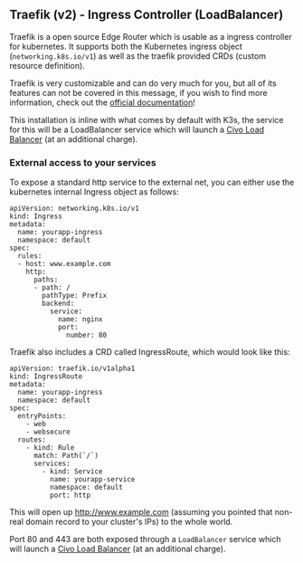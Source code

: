 ## Traefik (v2) - Ingress Controller (LoadBalancer)

Traefik is a open source Edge Router which is usable as a ingress controller for kubernetes.
It supports both the Kubernetes ingress object (`networking.k8s.io/v1`) as well as the traefik provided CRDs (custom resource definition).

Traefik is very customizable and can do very much for you, but all of its features can not be covered in this message,
if you wish to find more information, check out the [official documentation](https://doc.traefik.io/traefik/)!

This installation is inline with what comes by default with K3s, the service for this will be a LoadBalancer service which will launch a [Civo Load Balancer](https://www.civo.com/load-balancers) (at an additional charge).


### External access to your services

To expose a standard http service to the external net, you can either use the kubernetes internal Ingress object as follows:

```
apiVersion: networking.k8s.io/v1
kind: Ingress
metadata:
  name: yourapp-ingress
  namespace: default
spec:
  rules:
  - host: www.example.com
    http:
      paths:
      - path: /
        pathType: Prefix
        backend:
          service:
            name: nginx
            port:
              number: 80
```

Traefik also includes a CRD called IngressRoute, which would look like this:

```
apiVersion: traefik.io/v1alpha1
kind: IngressRoute
metadata:
  name: yourapp-ingress
  namespace: default
spec:
  entryPoints:
    - web
    - websecure
  routes:
    - kind: Rule
      match: Path(`/`)
      services:
        - kind: Service
          name: yourapp-service
          namespace: default
          port: http
```

This will open up http://www.example.com (assuming you pointed that non-real domain record to your cluster's IPs) to the whole world.


Port 80 and 443 are both exposed through a `LoadBalancer` service which will launch a [Civo Load Balancer](https://www.civo.com/load-balancers) (at an additional charge).

